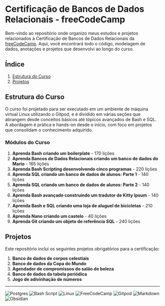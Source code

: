 # Certificação de Bancos de Dados Relacionais - freeCodeCamp
Bem-vindo ao repositório onde organizo meus estudos e projetos relacionados à Certificação de Bancos de Dados Relacionais da [freeCodeCamp](https://www.freecodecamp.org/portuguese/learn/relational-database/). Aqui, você encontrará todo o código, modelagem de dados, anotações e projetos que desenvolvi ao longo do curso.

## Índice
1. [Estrutura do Curso](#estrutura-do-curso)
2. [Projetos](#projetos)

## Estrutura do Curso
O curso foi projetado para ser executado em um ambiente de máquina virtual Linux utilizando o Gitpod, e é dividido em várias seções que abrangem desde conceitos básicos até tópicos avançados de Bash e SQL. A abordagem é prática e hands-on desde o início, com foco em projetos que consolidam o conhecimento adquirido.

### Módulos do Curso

1. **Aprenda Bash criando um boilerplate** - 170 lições
2. **Aprenda Bancos de Dados Relacionais criando um banco de dados do Mario** - 165 lições
3. **Aprenda Bash Scripting desenvolvendo cinco programas** - 220 lições
4. **Aprenda SQL criando um banco de dados de alunos: Parte 1** - 140 lições
5. **Aprenda SQL criando um banco de dados de alunos: Parte 2** - 140 lições
6. **Aprenda Bash avançado construindo um tradutor de Kitty Ipsum** - 140 lições
7. **Aprenda Bash e SQL criando uma loja de aluguel de bicicletas** - 210 lições
8. **Aprenda Nano criando um castelo** - 40 lições
9. **Aprenda Git criando um objeto de referência SQL** - 240 lições

## Projetos
Este repositório inclui os seguintes projetos obrigatórios para a certificação:

1. **Banco de dados de corpos celestiais**
2. **Banco de dados da Copa do Mundo**
3. **Agendador de compromissos do salão de beleza**
4. **Banco de dados da tabela periódica**
5. **Jogo de adivinhação de números**

---
![Postgres](https://img.shields.io/badge/postgres-%23316192.svg?style=for-the-badge&logo=postgresql&logoColor=white)
![Bash Script](https://img.shields.io/badge/bash_script-%23121011.svg?style=for-the-badge&logo=gnu-bash&logoColor=white)
![Linux](https://img.shields.io/badge/Linux-FCC624?style=for-the-badge&logo=linux&logoColor=black)
![FreeCodeCamp](https://img.shields.io/badge/Freecodecamp-%23123.svg?&style=for-the-badge&logo=freecodecamp&logoColor=green)
![Gitpod](https://img.shields.io/badge/gitpod-f06611.svg?style=for-the-badge&logo=gitpod&logoColor=white)
![Markdown](https://img.shields.io/badge/markdown-%23000000.svg?style=for-the-badge&logo=markdown&logoColor=white)
![Obsidian](https://img.shields.io/badge/Obsidian-%23483699.svg?style=for-the-badge&logo=obsidian&logoColor=white)
